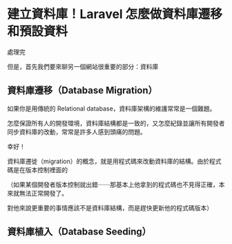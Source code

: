 # 建立資料庫！Laravel 怎麼做資料庫遷移和預設資料

處理完

但是，首先我們要來聊另一個網站很重要的部分：資料庫

## 資料庫遷移（Database Migration）

如果你是用傳統的 Relational database，資料庫架構的維護常常是一個難題。

怎麼保證所有人的開發環境，資料庫結構都是一致的，又怎麼紀錄並讓所有開發者同步資料庫的改動，常常是許多人感到頭痛的問題。

幸好！

資料庫遷徙（migration）的概念，就是用程式碼來改動資料庫的結構。由於程式碼是在版本控制裡面的

（如果某個開發者版本控制就出錯⋯⋯那基本上他拿到的程式碼也不見得正確，本來就無法正常開發了。

對他來說更重要的事情應該不是資料庫結構，而是趕快更新他的程式碼版本）

## 資料庫植入（Database Seeding）
